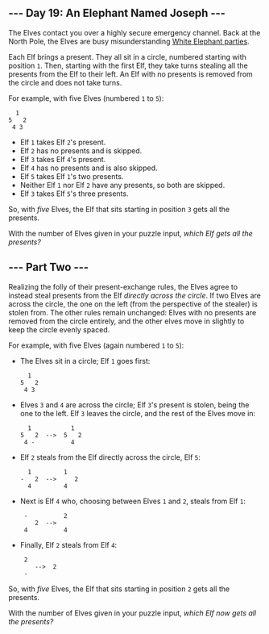 --- Day 19: An Elephant Named Joseph ---
----------------------------------------

The Elves contact you over a highly secure emergency channel. Back at the North Pole, the Elves are busy <span title="Eggnoggedly misunderstanding them, actually.">misunderstanding</span> [White Elephant parties](https://en.wikipedia.org/wiki/White_elephant_gift_exchange).

Each Elf brings a present. They all sit in a circle, numbered starting with position `1`. Then, starting with the first Elf, they take turns stealing all the presents from the Elf to their left. An Elf with no presents is removed from the circle and does not take turns.

For example, with five Elves (numbered `1` to `5`):

      1
    5   2
     4 3

-   Elf `1` takes Elf `2`'s present.
-   Elf `2` has no presents and is skipped.
-   Elf `3` takes Elf `4`'s present.
-   Elf `4` has no presents and is also skipped.
-   Elf `5` takes Elf `1`'s two presents.
-   Neither Elf `1` nor Elf `2` have any presents, so both are skipped.
-   Elf `3` takes Elf `5`'s three presents.

So, with *five* Elves, the Elf that sits starting in position `3` gets all the presents.

With the number of Elves given in your puzzle input, *which Elf gets all the presents?*

--- Part Two ---
----------------

Realizing the folly of their present-exchange rules, the Elves agree to instead steal presents from the Elf *directly across the circle*. If two Elves are across the circle, the one on the left (from the perspective of the stealer) is stolen from. The other rules remain unchanged: Elves with no presents are removed from the circle entirely, and the other elves move in slightly to keep the circle evenly spaced.

For example, with five Elves (again numbered `1` to `5`):

-   The Elves sit in a circle; Elf `1` goes first:

          1
        5   2
         4 3

-   Elves `3` and `4` are across the circle; Elf `3`'s present is stolen, being the one to the left. Elf `3` leaves the circle, and the rest of the Elves move in:

          1           1
        5   2  -->  5   2
         4 -          4

-   Elf `2` steals from the Elf directly across the circle, Elf `5`:

          1         1
        -   2  -->     2
          4         4

-   Next is Elf `4` who, choosing between Elves `1` and `2`, steals from Elf `1`:

         -          2
            2  -->
         4          4

-   Finally, Elf `2` steals from Elf `4`:

         2
            -->  2
         -

So, with *five* Elves, the Elf that sits starting in position `2` gets all the presents.

With the number of Elves given in your puzzle input, *which Elf now gets all the presents?*
